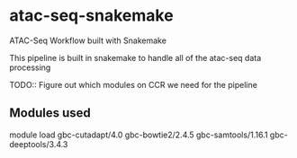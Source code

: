 # atac-seq-snakemake
ATAC-Seq Workflow built with Snakemake


This pipeline is built in snakemake to handle all of the atac-seq data processing


TODO::
Figure out which modules on CCR we need for the pipeline

## Modules used
module load gbc-cutadapt/4.0 gbc-bowtie2/2.4.5 gbc-samtools/1.16.1 gbc-deeptools/3.4.3
